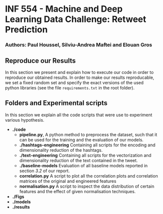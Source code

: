 # INF 554 - Machine and Deep Learning Data Challenge: Retweet Prediction

### Authors: Paul Houssel, Silviu-Andrea Maftei and Elouan Gros

## Reproduce our Results
In this section we present  and explain how to execute our code in order to reproduce our obtained results. In order to make our results reproducable, we set a fixed random set and specify the exact versions of the used python libraries (see the file ```requirements.txt``` in the root folder).  
## Folders and Experimental scripts
In this section we explain all the code scripts that were use to experiment various hypothesis.
- **./code**
    - **pipeline.py**, A python method to preprocess the dataset, such that it can be used for the training and the evaluation of our models. 
    - **./hashtags-engineering**
    Containing all scripts for the encoding and dimensionality reduction of the hashtags. 
    - **./text-engineering**
    Containing all scripts for the vectorization and dimensionality reduction of the text contained in the tweet.
    - **./baseline-models**
    Evaluation of all baseline models reported in section *3.2* of our report. 
    - **correlation.py**
    A script to plot all the correlation plots and correlation matrices of the original and engineered features
    - **normalisation.py**
    A script to inspect the data distribution of certain features and the effect of given normalisation techniques. 
- **./Figs**
- **./models**
- **./results**
